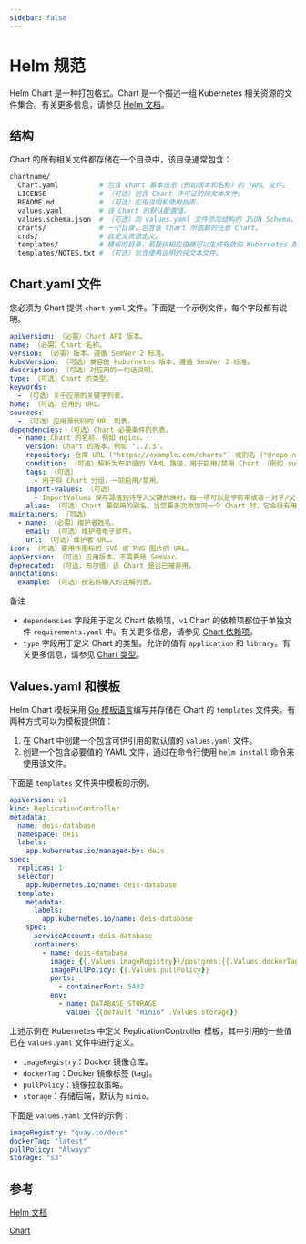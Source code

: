 ```yaml
---
sidebar: false
---
```


<!-- // /Users/macos/Downloads/k8s/ks-console/server/docs/.vuepress/public -->

# Helm 规范

Helm Chart 是一种打包格式。Chart 是一个描述一组 Kubernetes 相关资源的文件集合。有关更多信息，请参见 [Helm 文档](https://helm.sh/zh/docs/topics/charts/)。

## 结构

Chart 的所有相关文件都存储在一个目录中，该目录通常包含：

```sh
chartname/
  Chart.yaml          # 包含 Chart 基本信息（例如版本和名称）的 YAML 文件。
  LICENSE             # （可选）包含 Chart 许可证的纯文本文件。
  README.md           # （可选）应用说明和使用指南。
  values.yaml         # 该 Chart 的默认配置值。
  values.schema.json  # （可选）向 values.yaml 文件添加结构的 JSON Schema。
  charts/             # 一个目录，包含该 Chart 所依赖的任意 Chart。
  crds/               # 自定义资源定义。
  templates/          # 模板的目录，若提供相应值便可以生成有效的 Kubernetes 配置文件。
  templates/NOTES.txt # （可选）包含使用说明的纯文本文件。
```

## Chart.yaml 文件

您必须为 Chart 提供 `chart.yaml` 文件。下面是一个示例文件，每个字段都有说明。

```yaml
apiVersion: （必需）Chart API 版本。 
name: （必需）Chart 名称。
version: （必需）版本，遵循 SemVer 2 标准。 
kubeVersion: （可选）兼容的 Kubernetes 版本，遵循 SemVer 2 标准。
description: （可选）对应用的一句话说明。
type: （可选）Chart 的类型。
keywords:
  - （可选）关于应用的关键字列表。
home: （可选）应用的 URL。
sources:
  - （可选）应用源代码的 URL 列表。
dependencies: （可选）Chart 必要条件的列表。
  - name: Chart 的名称，例如 nginx。
    version: Chart 的版本，例如 "1.2.3"。
    repository: 仓库 URL ("https://example.com/charts") 或别名 ("@repo-name")。
    condition: （可选）解析为布尔值的 YAML 路径，用于启用/禁用 Chart （例如 subchart1.enabled）。
    tags: （可选）
      - 用于将 Chart 分组，一同启用/禁用。
    import-values: （可选）
      - ImportValues 保存源值到待导入父键的映射。每一项可以是字符串或者一对子/父子列表项。
    alias: （可选）Chart 要使用的别名。当您要多次添加同一个 Chart 时，它会很有用。
maintainers: （可选）
  - name: （必需）维护者姓名。
    email: （可选）维护者电子邮件。
    url: （可选）维护者 URL。
icon: （可选）要用作图标的 SVG 或 PNG 图片的 URL。
appVersion: （可选）应用版本。不需要是 SemVer。
deprecated: （可选，布尔值）该 Chart 是否已被弃用。
annotations:
  example: （可选）按名称输入的注解列表。
```

备注

- `dependencies` 字段用于定义 Chart 依赖项，`v1` Chart 的依赖项都位于单独文件 `requirements.yaml` 中。有关更多信息，请参见 [Chart 依赖项](https://helm.sh/zh/docs/topics/charts/#chart-dependency)。
- `type` 字段用于定义 Chart 的类型。允许的值有 `application` 和 `library`。有关更多信息，请参见 [Chart 类型](https://helm.sh/zh/docs/topics/charts/#chart-types)。

## Values.yaml 和模板

Helm Chart 模板采用 [Go 模板语言](https://golang.org/pkg/text/template/)编写并存储在 Chart 的 `templates` 文件夹。有两种方式可以为模板提供值：

1. 在 Chart 中创建一个包含可供引用的默认值的 `values.yaml` 文件。
2. 创建一个包含必要值的 YAML 文件，通过在命令行使用 `helm install` 命令来使用该文件。

下面是 `templates` 文件夹中模板的示例。

```yaml
apiVersion: v1
kind: ReplicationController
metadata:
  name: deis-database
  namespace: deis
  labels:
    app.kubernetes.io/managed-by: deis
spec:
  replicas: 1
  selector:
    app.kubernetes.io/name: deis-database
  template:
    metadata:
      labels:
        app.kubernetes.io/name: deis-database
    spec:
      serviceAccount: deis-database
      containers:
        - name: deis-database
          image: {{.Values.imageRegistry}}/postgres:{{.Values.dockerTag}}
          imagePullPolicy: {{.Values.pullPolicy}}
          ports:
            - containerPort: 5432
          env:
            - name: DATABASE_STORAGE
              value: {{default "minio" .Values.storage}}
```

上述示例在 Kubernetes 中定义 ReplicationController 模板，其中引用的一些值已在 `values.yaml` 文件中进行定义。

- `imageRegistry`：Docker 镜像仓库。
- `dockerTag`：Docker 镜像标签 (tag)。
- `pullPolicy`：镜像拉取策略。
- `storage`：存储后端，默认为 `minio`。

下面是 `values.yaml` 文件的示例：

```yaml
imageRegistry: "quay.io/deis"
dockerTag: "latest"
pullPolicy: "Always"
storage: "s3"
```

## 参考

[Helm 文档](https://helm.sh/zh/docs/)

[Chart](https://helm.sh/zh/docs/topics/charts/)